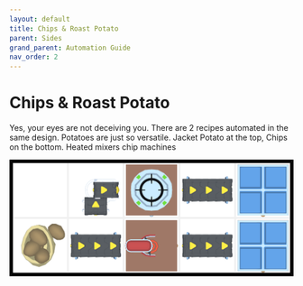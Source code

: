 ```yaml
---
layout: default
title: Chips & Roast Potato
parent: Sides
grand_parent: Automation Guide
nav_order: 2
---
```


# Chips & Roast Potato

Yes, your eyes are not deceiving you. There are 2 recipes automated in the same design. Potatoes are just so versatile. Jacket Potato at the top, Chips on the bottom. Heated mixers chip machines

![chips_potato.png](</assets/images/guide/sides/chips_potato.png>)